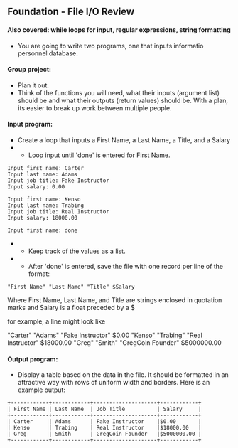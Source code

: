 ## Foundation - File I/O Review
#### Also covered: while loops for input, regular expressions, string formatting
* You are going to write two programs, one that inputs informatio
personnel database.
#### Group project:
* Plan it out. 
* Think of the functions you will need, what their inputs (argument list) 
  should be and what their outputs (return values) should be. With a plan, 
  its easier to break up work between multiple people.
#### Input program:
* Create a loop that inputs a First Name, a Last Name, a Title, and a Salary
* * Loop input until 'done' is entered for First Name.
```
Input first name: Carter
Input last name: Adams
Input job title: Fake Instructor
Input salary: 0.00

Input first name: Kenso
Input last name: Trabing
Input job title: Real Instructor
Input salary: 18000.00

Input first name: done
```
* * Keep track of the values as a list.
* * After 'done' is entered, save the file with one record per line of the format:
```
"First Name" "Last Name" "Title" $Salary
```
Where First Name, Last Name, and Title are strings enclosed in
quotation marks and Salary is a float preceded by a $

for example, a line might look like

"Carter" "Adams" "Fake Instructor" $0.00
"Kenso" "Trabing" "Real Instructor" $18000.00
"Greg" "Smith" "GregCoin Founder" $5000000.00

#### Output program:

* Display a table based on the data in the file. It should be
formatted in an attractive way with rows of uniform width and
borders. Here is an example output:

```
+------------+------------+--------------------+------------+
| First Name | Last Name  | Job Title          | Salary     |
+------------+------------+--------------------+------------+
| Carter     | Adams      | Fake Instructor    |$0.00       |
| Kenso      | Trabing    | Real Instructor    |$18000.00   |
| Greg       | Smith      | GregCoin Founder   |$5000000.00 |
+------------+------------+--------------------+------------+
```
